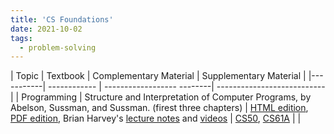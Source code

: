 ```yaml
---
title: 'CS Foundations'
date: 2021-10-02
tags:
  - problem-solving
---
```


| Topic | Textbook | Complementary Material | Supplementary Material |
|-----------| ------------ | ------------------ --------| ---------------------------|
| Programming | Structure and Interpretation of Computer Programs, by Abelson, Sussman, and Sussman. (firest three chapters) | [HTML edition](https://mitpress.mit.edu/sites/default/files/sicp/index.html), [PDF edition](https://github.com/sarabander/sicp-pdf), Brian Harvey's [lecture notes](https://people.eecs.berkeley.edu/~bh/61a-pages/) and [videos](https://archive.org/details/ucberkeley-webcast-PL3E89002AA9B9879E) | [CS50](https://cs50.harvard.edu/x/2022/), [CS61A](https://composingprograms.com/) |
| 
